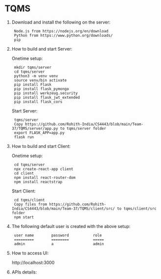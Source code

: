# TQMS
1. Download and install the following on the server:

        Node.js from https://nodejs.org/en/download
        Python from https://www.python.org/downloads/
        pip
    
2. How to build and start Server:

    Onetime setup:
    
        mkdir tqms/server
        cd tqms/server
        python3 -m venv venv
        source venv/bin activate
        pip install Flask
        pip install flask_pymongo
        pip install werkzeug.security
        pip install flask_jwt_extended
        pip install flask_cors

    Start Server:

        tqms/server
        Copy https://github.com/Rohith-India/CS4443/blob/main/Team-37/TQMS/server/app.py to tqms/server folder
        export FLASK_APP=app.py
        flask run

3. How to build and start Client:

    Onetime setup:

        cd tqms/server
        npx create-react-app client
        cd client
        npm install react-router-dom
        npm install reactstrap

    Start Client:
    
        cd tqms/client
        Copy files from https://github.com/Rohith-India/CS4443/blob/main/Team-37/TQMS/client/src/ to tqms/client/src folder
        npm start



4. The following default user is created with the above setup:

        user name        password           role
        =========        ========           =====
        admin            a                  admin

5. How to access UI:

    http://localhost:3000


6. APIs details:
